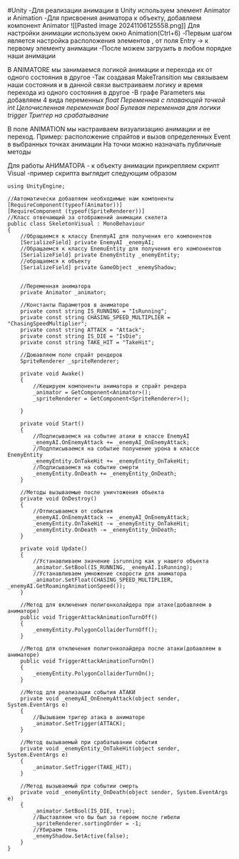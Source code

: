 #Unity
-Для реализации анимации в Unity используем элемент 
Animator и Animation
-Для присвоения аниматора к объекту, добавляем компонент Animator
![[Pasted image 20241106125558.png]]
Для настройки анимации используем окно Animation(Ctrl+6)
-Первым шагом является настройка расположения элементов , от поля Entry -> к первому элементу анимации
-После можем загрузить в любом порядке наши анимации

В ANIMATORE мы занимаемся логикой анимации и перехода их от одного состояния в другое
-Так создавая MakeTransition мы связываем наши состояния и в данной связи выстраиваем логику и время перехода из одного состояния в другое
-В графе Parameters мы добавляем 4 вида переменных 
*float Переменная с плавающей точкой* 
*int Целочисленная переменная*
*bool Булевая переменная для логики*
*trigger Триггер на срабатывание*

В поле ANIMATION мы настраиваем визуализацию анимации и ее переход. Пример: расположение спрайтов и вызов определенных Event в выбранных точках анимации
На точки можно назначать публичные методы 

Для работы АНИМАТОРА - к объекту анимации прикрепляем скрипт Visual -пример скрипта выглядит следующим образом
```
using UnityEngine;

//Автоматически добавляем необходимые нам компоненты
[RequireComponent(typeof(Animator))]
[RequireComponent (typeof(SpriteRenderer))]
//Класс отвечающий за отображений анимации скелета
public class SkeletonVisual : MonoBehaviour
{
    //Обращаемся к классу EnenmyAI для получения его компонентов
    [SerializeField] private EnemyAI _enemyAI;
    //Обращаемся к классу EnemuEntity для получения его компонентов
    [SerializeField] private EnemyEntity _enemyEntity;
    //обращаемся к объекту
    [SerializeField] private GameObject _enemyShadow;


    //Переменная аниматора 
    private Animator _animator;

    //Константы Параметров в аниматоре
    private const string IS_RUNNING = "IsRunning";
    private const string CHASING_SPEED_MULTIPLIER = "ChasingSpeedMultiplier";
    private const string ATTACK = "Attack";
    private const string IS_DIE = "IsDie";
    private const string TAKE_HIT = "TakeHit";

    //Доюавляем поле спрайт рендеров
    SpriteRenderer _spriteRenderer;

    private void Awake()
    {
        //Кешируем компоненты аниматора и спрайт рендера
        _animator = GetComponent<Animator>();
        _spriteRenderer = GetComponent<SpriteRenderer>();

    }

    private void Start()
    {
        //Подписываемся на событие атаки в классе EnemyAI
        _enemyAI.OnEnemyAttack += _enemyAI_OnEnemyAttack;
        //Подпписываемся на событие получение урона в классе EnemyEntity
        _enemyEntity.OnTakeHit += _enemyEntity_OnTakeHit;
        //Подписываемся на событие смерти
        _enemyEntity.OnDeath += _enemyEntity_OnDeath;
    }

    //Методы вызываемые после уничтожения объекта
    private void OnDestroy()
    {
        //Отписываемся от события
        _enemyAI.OnEnemyAttack -= _enemyAI_OnEnemyAttack;
        _enemyEntity.OnTakeHit -= _enemyEntity_OnTakeHit;
        _enemyEntity.OnDeath -= _enemyEntity_OnDeath;
    }

    private void Update()
    {
        //Устанавливаем значение isrunning как у нашего объекта
        _animator.SetBool(IS_RUNNING, _enemyAI.IsRunning);
        //Устанавливаем умножение скорости для аниматора 
        _animator.SetFloat(CHASING_SPEED_MULTIPLIER, _enemyAI.GetRoamingAnimationSpeed());
    }

    //Метод для включения полигонколайдера при атаке(добавляем в аниматоре)
    public void TriggerAttackAnimationTurnOff()
    {
        _enemyEntity.PolygonCollaiderTurnOff();
    }

    //Метод для отключения полигонколайдера после атаки(добавляем в аниматоре)
    public void TriggerAttackAnimationTurnOn()
    {
        _enemyEntity.PolygonCollaiderTurnOn();
    }

    //Метод для реализации события АТАКИ
    private void _enemyAI_OnEnemyAttack(object sender, System.EventArgs e)
    {
        //Вызываем тригер атака в аниматоре
        _animator.SetTrigger(ATTACK);
    }

    //Метод вызываемый при срабатывании события
    private void _enemyEntity_OnTakeHit(object sender, System.EventArgs e)
    {
        _animator.SetTrigger(TAKE_HIT);
    }

    //Метод вызываемый при событии смерть
    private void _enemyEntity_OnDeath(object sender, System.EventArgs e)
    {
        _animator.SetBool(IS_DIE, true);
        //Выставляем что бы был за героем после гибели
        _spriteRenderer.sortingOrder = -1;
        //Убираем тень
        _enemyShadow.SetActive(false);
    }
}
```

